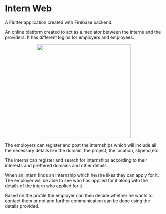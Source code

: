 # Intern Web

A Flutter application created with Firebase backend. 


An online platform created to act as a mediator between the interns and the providers. It has different logins for employers and employees. 

<p align ="center">
<img src= "https://user-images.githubusercontent.com/87608856/185749259-3284b3f9-ccab-4bb3-a23e-c9a5641157ce.jpeg" width = "300">
</p>

The employers can register and post the internships which will include all the necessary details like the domain, the project, the location, stipend,etc. 

The interns can register and search for internships according to their interests and preffered domains and other details.

When an intern finds an internship which he/she likes they can apply for it. The employer will be able to see who has applied for it along with the details of the intern who applied for it.

Based on the profile the employer can then decide whether he wants to contact them or not and further communication can be done using the details provided.

